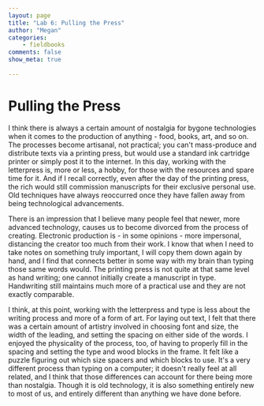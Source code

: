 ```yaml
---
layout: page  
title: "Lab 6: Pulling the Press"  
author: "Megan"  
categories:  
    - fieldbooks
comments: false  
show_meta: true
    
---
```


# Pulling the Press

I think there is always a certain amount of nostalgia for bygone technologies when it comes to the production of anything - food, books, art, and so on. The processes become artisanal, not practical; you can't mass-produce and distribute texts via a printing press, but would use a standard ink cartridge printer or simply post it to the internet. In this day, working with the letterpress is, more or less, a hobby, for those with the resources and spare time for it. And if I recall correctly, even after the day of the printing press, the rich would still commission manuscripts for their exclusive personal use. Old techniques have always reoccurred once they have fallen away from being technological advancements.

There is an impression that I believe many people feel that newer, more advanced technology, causes us to become divorced from the process of creating. Electronic production is - in some opinions - more impersonal, distancing the creator too much from their work. I know that when I need to take notes on something truly important, I will copy them down again by hand, and I find that connects better in some way with my brain than typing those same words would. The printing press is not quite at that same level as hand writing; one cannot initially create a manuscript in type. Handwriting still maintains much more of a practical use and they are not exactly comparable.

I think, at this point, working with the letterpress and type is less about the writing process and more of a form of art. For laying out text, I felt that there was a certain amount of artistry involved in choosing font and size, the width of the leading, and setting the spacing on either side of the words. I enjoyed the physicality of the process, too, of having to properly fill in the spacing and setting the type and wood blocks in the frame. It felt like a puzzle figuring out which size spacers and which blocks to use. It's a very different process than typing on a computer; it doesn't really feel at all related, and I think that those differences can account for there being more than nostalgia. Though it is old technology, it is also something entirely new to most of us, and entirely different than anything we have done before.

